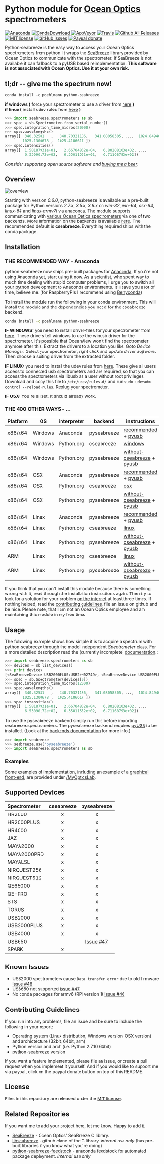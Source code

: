 # Python module for [Ocean Optics](http://www.oceanoptics.com/) spectrometers

[![Anaconda](https://anaconda.org/poehlmann/python-seabreeze/badges/version.svg)](https://anaconda.org/poehlmann/python-seabreeze)
[![CondaDownload](https://anaconda.org/poehlmann/python-seabreeze/badges/downloads.svg)](https://anaconda.org/poehlmann/python-seabreeze/files)
[![AppVeyor](https://img.shields.io/appveyor/ci/ap--/python-seabreeze.svg?label=win-whl&style=flat-square)](https://ci.appveyor.com/project/ap--/python-seabreeze)
[![Travis](https://img.shields.io/travis/ap--/python-seabreeze.svg?label=osx-whl&style=flat-square)](https://travis-ci.org/ap--/python-seabreeze)
[![Github All Releases](https://img.shields.io/github/downloads/ap--/python-seabreeze/total.svg?style=flat-square)](https://github.com/ap--/python-seabreeze/releases)
[![MIT license](http://img.shields.io/badge/license-MIT-yellowgreen.svg?style=flat-square)](http://opensource.org/licenses/MIT)
[![GitHub issues](https://img.shields.io/github/issues/ap--/python-seabreeze.svg?style=flat-square)](https://github.com/ap--/python-seabreeze/issues)
[![Paypal donate](http://img.shields.io/badge/paypal-donate-blue.svg?style=flat-square)](https://paypal.me/apoehlmann)

Python-seabreeze is the easy way to access your Ocean Optics spectrometers from
python. It wraps the [SeaBreeze](http://oceanoptics.com/product/seabreeze/)
library provided by Ocean Optics to communicate with the spectrometer. If
SeaBreeze is not available it can fallback to a pyUSB based reimplementation.
**This software is not associated with Ocean Optics. Use it at your own risk.**



## tl;dr -- give me the spectrum now!

```
conda install -c poehlmann python-seabreeze
```

**if windows (** force your spectrometer to use a driver from [here](misc/windows-driver-files.zip) **)** <br>
**if linux (** install udev rules from [here](misc/10-oceanoptics.rules) **)**

```python
>>> import seabreeze.spectrometers as sb
>>> spec = sb.Spectrometer.from_serial_number()
>>> spec.integration_time_micros(20000)
>>> spec.wavelengths()
array([  340.32581   ,   340.70321186,   341.08058305, ...,  1024.84940994,
        1025.1300678 ,  1025.4106617 ])
>>> spec.intensities()
array([  1.58187931e+01,   2.66704852e+04,   6.80208103e+02, ...,
         6.53090172e+02,   6.35011552e+02,   6.71168793e+02])
```

_Consider supporting open source software and_ [_buying me a beer_](https://paypal.me/apoehlmann).



## Overview

![overview](docs/overview.png)

Starting with version _0.6.0_, python-seabreeze is available as a pre-built
package for Python versions _2.7.x_, _3.5.x_, _3.6.x_ on _win-32_, _win-64_,
_osx-64_, _linux-64_ and _linux-armv7l_ via anaconda. The module supports communicating with
[various Ocean Optics spectrometers](#supported-devices) via one of two
backends. More information on the backends is available
[here](docs/BACKENDS.md). The recommended default is **cseabreeze**.
Everything required ships with the conda package.



## Installation


### THE RECOMMENDED WAY - Anaconda

python-seabreeze now ships pre-built packages for
[Anaconda](https://www.continuum.io/downloads). If you're not using Anaconda
yet, start using it now. As a scientist, who spent way to much time dealing
with stupid computer problems, I urge you to switch all your python development
to Anaconda environments. It'll save you a lot of time, believe me.
(for RaspberryPIs I recommend using [Berryconda](https://github.com/jjhelmus/berryconda))

To install the module run the following in your conda environment. This will
install the module and the dependencies you need for the cseabreeze backend.

```bash
conda install -c poehlmann python-seabreeze
```

**IF WINDOWS:**
you need to install driver-files for your spectrometer from [here](misc/windows-driver-files.zip). These drivers tell windows to use the winusb driver for the spectrometer. It's
possible that OceanView won't find the spectrometer anymore after this. Extract the drivers to a location you like. Goto _Device Manager_. Select your spectrometer, _right click_ and _update driver software_.
Then choose a suiting driver from the extracted folder.

**IF LINUX:**
you need to install the udev rules from [here](misc/10-oceanoptics.rules). These give all users access to connected usb spectrometers and are required, so that you can access the
spectrometers via libusb as a user without root privileges. Download and copy this file to `/etc/udev/rules.d/` and run `sudo udevadm control --reload-rules`. Replug your spectrometer.

**IF OSX:**
You're all set. It should already work.


### THE 400 OTHER WAYS - ...

| Platform | OS      | interpreter | backend     | instructions |
| -------- | ------- | ----------- | ----------  | ------------ |
| x86/x64  | Windows | Anaconda    | pyseabreeze | [recommended](README.md#the-recommended-way---anaconda) + [pyusb](docs/BACKENDS.md#install-pyseabreeze)
| x86/x64  | Windows | Python.org  | cseabreeze  | [windows](docs/WINDOWS_INSTALL.md)
| x86/x64  | Windows | Python.org  | pyseabreeze | [without-cseabreeze](docs/BACKENDS.md#install-python-seabreeze-without-cseabreeze) + [pyusb](docs/BACKENDS.md#install-pyseabreeze)
| x86/x64  | OSX     | Anaconda    | pyseabreeze | [recommended](README.md#the-recommended-way---anaconda) + [pyusb](docs/BACKENDS.md#install-pyseabreeze)
| x86/x64  | OSX     | Python.org  | cseabreeze  | [osx](docs/MACOSX_INSTALL.md)
| x86/x64  | OSX     | Python.org  | pyseabreeze | [without-cseabreeze](docs/BACKENDS.md#install-python-seabreeze-without-cseabreeze) + [pyusb](docs/BACKENDS.md#install-pyseabreeze)
| x86/x64  | Linux   | Anaconda    | pyseabreeze | [recommended](README.md#the-recommended-way---anaconda) + [pyusb](docs/BACKENDS.md#install-pyseabreeze)
| x86/x64  | Linux   | Python.org  | cseabreeze  | [linux](docs/LINUX_INSTALL.md)
| x86/x64  | Linux   | Python.org  | pyseabreeze | [without-cseabreeze](docs/BACKENDS.md#install-python-seabreeze-without-cseabreeze) + [pyusb](docs/BACKENDS.md#install-pyseabreeze)
| ARM      | Linux   | Python.org  | cseabreeze  | [linux](docs/LINUX_INSTALL.md)
| ARM      | Linux   | Python.org  | pyseabreeze | [without-cseabreeze](docs/BACKENDS.md#install-python-seabreeze-without-cseabreeze) + [pyusb](docs/BACKENDS.md#install-pyseabreeze)

If you think that you can't install this module because there is something
wrong with it, read through the installation instructions again. Then try to
look for a solution for your problem [on the internet](https://www.google.com)
at least three times. If nothing helped, read the [contributing
guidelines](#contributing-guidelines), file an issue on github and be nice.
Please note, that I am not an Ocean Optics employee and am maintaining this
module in my free time.


## Usage

The following example shows how simple it is to acquire a spectrum with
python-seabreeze through the model independent _Spectrometer_ class. For a more
detailed description read the (currently incomplete) [documentation](docs/DOCUMENTATION.md).:

```python
>>> import seabreeze.spectrometers as sb
>>> devices = sb.list_devices()
>>> print devices
[<SeaBreezeDevice USB2000PLUS:USB2+H02749>, <SeaBreezeDevice USB2000PLUS:USB2+H02751>]
>>> spec = sb.Spectrometer(devices[0])
>>> spec.integration_time_micros(12000)
>>> spec.wavelengths()
array([  340.32581   ,   340.70321186,   341.08058305, ...,  1024.84940994,
        1025.1300678 ,  1025.4106617 ])
>>> spec.intensities()
array([  1.58187931e+01,   2.66704852e+04,   6.80208103e+02, ...,
         6.53090172e+02,   6.35011552e+02,   6.71168793e+02])
```

To use the pyseabreeze backend simply run this before importing
seabreeze.spectrometers. The pyseabreeze backend requires [pyUSB](https://walac.github.io/pyusb/) to be
installed. (Look at the [backends documentation](docs/BACKENDS.md) for more
info.)

```python
>>> import seabreeze
>>> seabreeze.use('pyseabreeze')
>>> import seabreeze.spectrometers as sb
```
### Examples

Some examples of implementation, including an example of a [graphical front-end](https://github.com/TobiasNils/python-seabreeze/tree/application/MyLabOptica/Graphical%20Frontend), are provided under [/MyOpticsLab](https://github.com/TobiasNils/python-seabreeze/tree/application/MyLabOptica). 

## Supported Devices

| Spectrometer | cseabreeze | pyseabreeze |
|:-------------|:----------:|:-----------:|
| HR2000       |     x      |      x      |
| HR2000PLUS   |     x      |      x      |
| HR4000       |     x      |      x      |
| JAZ          |     x      |      x      |
| MAYA2000     |     x      |      x      |
| MAYA2000PRO  |     x      |      x      |
| MAYALSL      |     x      |      x      |
| NIRQUEST256  |     x      |      x      |
| NIRQUEST512  |     x      |      x      |
| QE65000      |     x      |      x      |
| QE-PRO       |     x      |      x      |
| STS          |     x      |      x      |
| TORUS        |     x      |      x      |
| USB2000      |     x      |      x      |
| USB2000PLUS  |     x      |      x      |
| USB4000      |     x      |      x      |
| USB650       |            | [Issue #47](https://github.com/ap--/python-seabreeze/issues/47) |
| SPARK        |     x      |             |


## Known Issues

- USB2000 spectrometers cause `Data transfer error` due to old firmware [Issue #48](https://github.com/ap--/python-seabreeze/issues/48)
- USB650 not supported [Issue #47](https://github.com/ap--/python-seabreeze/issues/47)
- No conda packages for armv6 (RPI version 1) [Issue #46](https://github.com/ap--/python-seabreeze/issues/46)

## Contributing Guidelines

If you run into any problems, file an issue and be sure to include the
following in your report:

- Operating system (Linux distribution, Windows version, OSX version) and
  archictecture (32bit, 64bit, arm)
- Python version and arch (i.e. Python 2.7.10 64bit)
- python-seabreeze version

If you want a feature implemented, please file an issue, or create a pull
request when you implement it yourself. And if you would like to support me via
paypal, click on the paypal donate button on top of this README.

 
## License

Files in this repository are released under the [MIT license](LICENSE.md).


## Related Repositories

If you want me to add your project here, let me know. Happy to add it.

- [SeaBreeze](https://sourceforge.net/projects/seabreeze/) - Ocean Optics' SeaBreeze C library.
- [libseabreeze](https://github.com/ap--/libseabreeze) - github clone of the C library. _internal use only_ (has pre-built libraries if you know what you're doing)
- [python-seabreeze-feedstock](https://github.com/ap--/python-seabreeze) - anaconda feedstock for automated package deployment. _internal use only_





